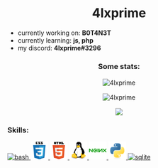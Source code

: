 <h1 align="center">4lxprime</h1>

- currently working on: **B0T4N3T**
- currently learning: **js, php**
- my discord: **4lxprime#3296**

<h3 align="center">Some stats: </h3>
<center>
<p><img href="https://github.com/4lxprime" align="center" src="https://github-readme-stats.vercel.app/api/top-langs?username=4lxprime&show_icons=true&locale=en&layout=compact&theme=cobalt" alt="4lxprime" /></p>
<p><img href="https://github.com/4lxprime" align="center" src="https://github-readme-streak-stats.herokuapp.com/?user=4lxprime&theme=cobalt" alt="4lxprime" /></p>
<p><img href="https://github.com/4lxprime" align="center" src="https://github-readme-stats.vercel.app/api?username=4lxprime&show_icons=true&theme=cobalt"></p>

<h3 align="left">Skills: </h3>
<p align="left"> </a> <a href="https://www.gnu.org/software/bash/" target="_blank" rel="noreferrer"> <img src="https://www.vectorlogo.zone/logos/gnu_bash/gnu_bash-icon.svg" alt="bash" width="40" height="40"/> </a> <a href="https://www.w3schools.com/css/" target="_blank" rel="noreferrer"> <img src="https://raw.githubusercontent.com/devicons/devicon/master/icons/css3/css3-original-wordmark.svg" alt="css3" width="40" height="40"/> </a> <a href="https://www.w3.org/html/" target="_blank" rel="noreferrer"> <img src="https://raw.githubusercontent.com/devicons/devicon/master/icons/html5/html5-original-wordmark.svg" alt="html5" width="40" height="40"/> </a> <a href="https://www.linux.org/" target="_blank" rel="noreferrer"> <img src="https://raw.githubusercontent.com/devicons/devicon/master/icons/linux/linux-original.svg" alt="linux" width="40" height="40"/> </a> <a href="https://www.nginx.com" target="_blank" rel="noreferrer"> <img src="https://raw.githubusercontent.com/devicons/devicon/master/icons/nginx/nginx-original.svg" alt="nginx" width="40" height="40"/> </a> <a href="https://www.python.org" target="_blank" rel="noreferrer"> <img src="https://raw.githubusercontent.com/devicons/devicon/master/icons/python/python-original.svg" alt="python" width="40" height="40"/> </a> <a href="https://www.sqlite.org/" target="_blank" rel="noreferrer"> <img src="https://www.vectorlogo.zone/logos/sqlite/sqlite-icon.svg" alt="sqlite" width="40" height="40"/> </a> </p>


